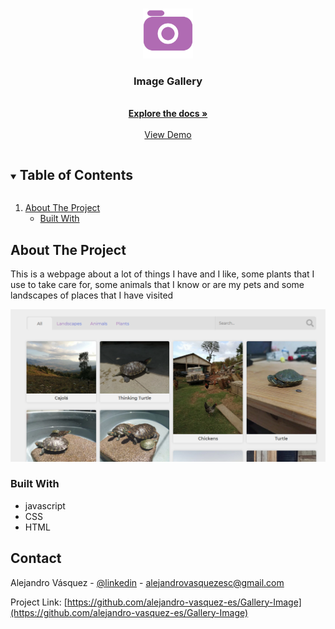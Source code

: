 <!-- PROJECT LOGO -->
<br />
<p align="center">
  <a href="https://github.com/alejandro-vasquez-es/Gallery-Image">
    <img src="assets/img/svg/camera.svg" alt="Logo" width="80" height="80">
  </a>

  <h3 align="center">Image Gallery</h3>

  <p align="center">
    <br />
    <a href="https://github.com/alejandro-vasquez-es/Gallery-Image"><strong>Explore the docs »</strong></a>
    <br />
    <br />
    <a href="https://alejandro-vasquez-es.github.io/Gallery-Image/">View Demo</a>
  </p>
</p>



<!-- TABLE OF CONTENTS -->
<details open="open">
  <summary><h2 style="display: inline-block">Table of Contents</h2></summary>
  <ol>
    <li>
      <a href="#about-the-project">About The Project</a>
      <ul>
        <li><a href="#built-with">Built With</a></li>
      </ul>
    </li>
  </ol>
</details>

## About The Project

<p>This is a webpage about a lot of things I have and I like, some plants that I use to take care for, some animals that I know or are my pets and some landscapes of places that I have visited</p>

<img src="assets/img/png/screenshot.png">


### Built With

* javascript
* CSS
* HTML


## Contact

Alejandro Vásquez - [@linkedin](https://www.linkedin.com/in/alejandro-v%C3%A1squez-4048a7218/) - alejandrovasquezesc@gmail.com

Project Link: [https://github.com/alejandro-vasquez-es/Gallery-Image](https://github.com/alejandro-vasquez-es/Gallery-Image)

